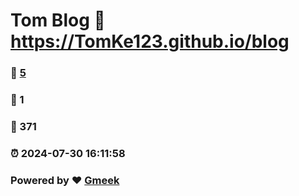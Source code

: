 # Tom Blog :link: https://TomKe123.github.io/blog 
### :page_facing_up: [5](https://TomKe123.github.io/blog/tag.html) 
### :speech_balloon: 1 
### :hibiscus: 371 
### :alarm_clock: 2024-07-30 16:11:58 
### Powered by :heart: [Gmeek](https://github.com/Meekdai/Gmeek)
